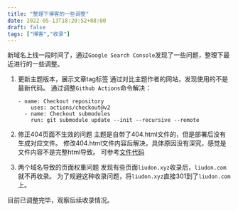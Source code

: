 ```yaml
---
title: "整理下博客的一些调整"
date: 2022-05-13T18:20:52+08:00
draft: false
tags: ["博客","收录"]
---
```


新域名上线一段时间了，通过`Google Search Console`发现了一些问题，整理下最近进行的一些调整。

1. 更新主题版本，展示文章tag标签
    通过对比主题作者的网站，发现使用的不是最新代码。
    通过调整`Github Actions`命令解决：
    ```
    - name: Checkout repository
        uses: actions/checkout@v2
      - name: Checkout submodules
        run: git submodule update --init --recursive --remote
    ```

2. 修正404页面不生效的问题
    主题是自带了404.html文件的，但是部署后没有生成对应文件。
    修改404.html文件内容后解决，具体原因没有深究，感觉是文件内容不是完整html导致。
    可参考[文件代码](https://github.com/Liudon/liudon.github.io/blob/code/layouts/404.html)

3. 两个域名导致的页面权重问题
    发现有些页面`liudon.xyz`收录后，`liudon.com`就不再收录。
    为了规避这种收录问题，将`liudon.xyz`直接301到了`liudon.com`上。

目前已调整完毕，观察后续收录情况。